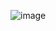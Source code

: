 ![image](https://user-images.githubusercontent.com/46541402/167501951-a8b7b59d-e120-4f12-808f-a3d0b9c0d488.png)
